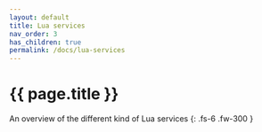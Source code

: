 ```yaml
---
layout: default
title: Lua services
nav_order: 3
has_children: true
permalink: /docs/lua-services
---
```


# {{ page.title }}

An overview of the different kind of Lua services
{: .fs-6 .fw-300 }
